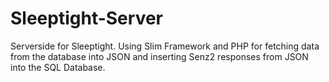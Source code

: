 # Sleeptight-Server
Serverside for Sleeptight. Using Slim Framework and PHP for fetching data from the database into JSON and inserting Senz2 responses from JSON into the SQL Database.
